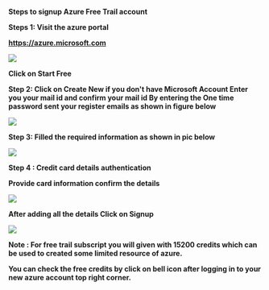 **Steps to signup Azure Free Trail account**

**Steps 1: Visit the azure portal**

**https://azure.microsoft.com**

![](RackMultipart20230513-1-1h3qzi_html_648095d7f31604e1.png)

**Click on Start Free**

**Step 2: Click on Create New if you don't have Microsoft Account
 Enter you your mail id and confirm your mail id By entering the One time password sent your register emails as shown in figure below**

![](RackMultipart20230513-1-1h3qzi_html_10be00c8b6fbde76.png)

**Step 3:
 Filled the required information as shown in pic below**

![](RackMultipart20230513-1-1h3qzi_html_8c90d36f632da53f.png)

**Step 4 : Credit card details authentication**

**Provide card information confirm the details**

 ![](RackMultipart20230513-1-1h3qzi_html_c49fab0f411ae66.png)

**After adding all the details Click on Signup**

![](RackMultipart20230513-1-1h3qzi_html_426bca5f839c6442.png)

**Note : For free trail subscript you will given with 15200 credits which can be used to created some limited resource of azure.**

**You can check the free credits by click on bell icon after logging in to your new azure account top right corner.**
